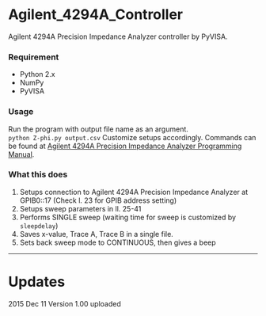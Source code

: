# Agilent_4294A_Controller
Agilent 4294A Precision Impedance Analyzer controller by PyVISA.  

### Requirement ###
+ Python 2.x
+ NumPy
+ PyVISA

### Usage ###
Run the program with output file name as an argument.  
    ``python Z-phi.py output.csv``
Customize setups accordingly. Commands can be found at [Agilent 4294A Precision Impedance Analyzer
Programming Manual](http://literature.cdn.keysight.com/litweb/pdf/04294-90061.pdf?id=1000002213-1:epsg:man).  


### What this does ###
1. Setups connection to Agilent 4294A Precision Impedance Analyzer at GPIB0::17
(Check l. 23 for GPIB address setting)  
2. Setups sweep parameters in ll. 25-41
3. Performs SINGLE sweep (waiting time for sweep is customized by ``sleepdelay``)
4. Saves x-value, Trace A, Trace B in a single file.
5. Sets back sweep mode to CONTINUOUS, then gives a beep

-----
# Updates  
2015 Dec 11 Version 1.00 uploaded  

